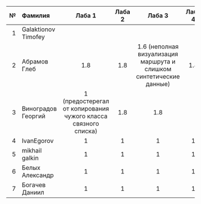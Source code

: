 <div id="header" align="center">
  <div id="main">
  </div>
  
| **№**	| **Фамилия**  	| **Лаба 1** 	| **Лаба 2** 	| **Лаба 3** 	| **Лаба 4** 	|
|------:	|:--------------|:----------:	|:----------:	|:----------:	|:----------:	|
|     1 	|Galaktionov Timofey|           	|           	|            	|            	|  
|    2 	| Абрамов Глеб | 1.8 | 1.8 | 1.6 (неполная визуализация маршрута и слишком синтетические данные) | 1.8 |
|     3 	| Виноградов Георгий |       1 (предостерегал от копирования чужого класса связного списка)   	|     1.8    	|      1.8   	|            	| 
|     4	| IvanEgorov|       1   	|     1 	|      1  	|         1   	| 
|     5 	| mikhail galkin |       1   	|     1   	|      1	|         1   	| 
|     6	| Белых Александр |       1   	|     1   	|      1	|         1   	| 
|     7	| Богачев Даниил |       1   	|     1   	|      1	|         1   	| 
</div>

